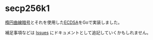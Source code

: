 # secp256k1

[楕円曲線暗号](https://ja.wikipedia.org/wiki/%E6%A5%95%E5%86%86%E6%9B%B2%E7%B7%9A%E6%9A%97%E5%8F%B7)とそれを使用した[ECDSA](https://ja.wikipedia.org/wiki/%E6%A5%95%E5%86%86%E6%9B%B2%E7%B7%9ADSA)をGoで実装しました。

補足事項などは [Issues](https://github.com/matumoto1234/secp256k1/labels/documentation) にドキュメントとして追記していくかもしれません。
